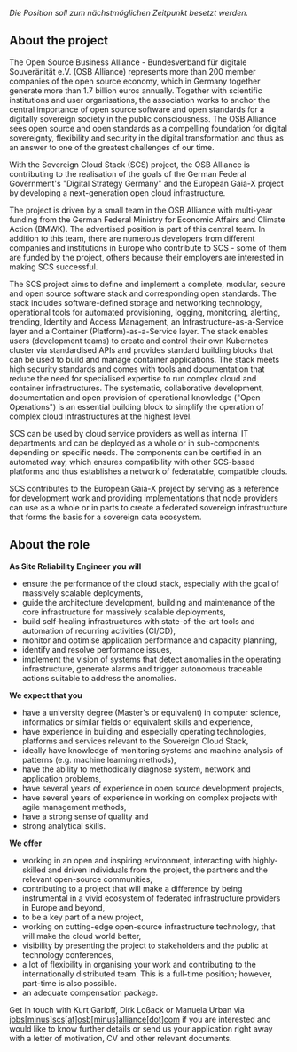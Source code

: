 *Die Position soll zum nächstmöglichen Zeitpunkt besetzt werden.*

## About the project

The Open Source Business Alliance - Bundesverband für digitale Souveränität e.V. (OSB Alliance) represents more than 200 member companies of the open source economy, which in Germany together generate more than 1.7 billion euros annually. Together with scientific institutions and user organisations, the association works to anchor the central importance of open source software and open standards for a digitally sovereign society in the public consciousness. The OSB Alliance sees open source and open standards as a compelling foundation for digital sovereignty, flexibility and security in the digital transformation and thus as an answer to one of the greatest challenges of our time.

With the Sovereign Cloud Stack (SCS) project, the OSB Alliance is contributing to the realisation of the goals of the German Federal Government's "Digital Strategy Germany" and the European Gaia-X project by developing a next-generation open cloud infrastructure.

The project is driven by a small team in the OSB Alliance with multi-year funding from the German Federal Ministry for Economic Affairs and Climate Action (BMWK). The advertised position is part of this central team. In addition to this team, there are numerous developers from different companies and institutions in Europe who contribute to SCS - some of them are funded by the project, others because their employers are interested in making SCS successful.

The SCS project aims to define and implement a complete, modular, secure and open source software stack and corresponding open standards. The stack includes software-defined storage and networking technology, operational tools for automated provisioning, logging, monitoring, alerting, trending, Identity and Access Management, an Infrastructure-as-a-Service layer and a Container (Platform)-as-a-Service layer. The stack enables users (development teams) to create and control their own Kubernetes cluster via standardised APIs and provides standard building blocks that can be used to build and manage container applications. The stack meets high security standards and comes with tools and documentation that reduce the need for specialised expertise to run complex cloud and container infrastructures. The systematic, collaborative development, documentation and open provision of operational knowledge ("Open Operations") is an essential building block to simplify the operation of complex cloud infrastructures at the highest level.

SCS can be used by cloud service providers as well as internal IT departments and can be deployed as a whole or in sub-components depending on specific needs. The components can be certified in an automated way, which ensures compatibility with other SCS-based platforms and thus establishes a network of federatable, compatible clouds. 

SCS contributes to the European Gaia-X project by serving as a reference for development work and providing implementations that node providers can use as a whole or in parts to create a federated sovereign infrastructure that forms the basis for a sovereign data ecosystem.

## About the role

**As Site Reliability Engineer you will**

* ensure the performance of the cloud stack, especially with the goal of massively scalable deployments,
* guide the architecture development, building and maintenance of the core infrastructure for massively scalable deployments,
* build self-healing infrastructures with state-of-the-art tools and automation of recurring activities (CI/CD),
* monitor and optimise application performance and capacity planning,
* identify and resolve performance issues,
* implement the vision of systems that detect anomalies in the operating infrastructure, generate alarms and trigger autonomous traceable actions suitable to address the anomalies.
      
**We expect that you**

* have a university degree (Master's or equivalent) in computer science, informatics or similar fields or equivalent skills and experience,
* have experience in building and especially operating technologies, platforms and services relevant to the Sovereign Cloud Stack,
* ideally have knowledge of monitoring systems and machine analysis of patterns (e.g. machine learning methods),
* have the ability to methodically diagnose system, network and application problems,
* have several years of experience in open source development projects,
* have several years of experience in working on complex projects with agile management methods,
* have a strong sense of quality and 
* strong analytical skills.

**We offer**

* working in an open and inspiring environment, interacting with highly-skilled and driven individuals from the project, the partners and the relevant open-source communities,
* contributing to a project that will make a difference by being instrumental in a vivid ecosystem of federated infrastructure providers in Europe and beyond,
* to be a key part of a new project,
* working on cutting-edge open-source infrastructure technology, that will make the cloud world better,
* visibility by presenting the project to stakeholders and the public at technology conferences,
* a lot of flexibility in organising your work and contributing to the internationally distributed team. This is a full-time position; however, part-time is also possible.
* an adequate compensation package.
      
Get in touch with Kurt Garloff, Dirk Loßack or Manuela Urban via [jobs[minus]scs[at]osb[minus]alliance[dot]com](mailto:jobs-scs@osb-alliance.com) if you are interested and would like to know further details or send us your application right away with a letter of motivation, CV and other relevant documents.
